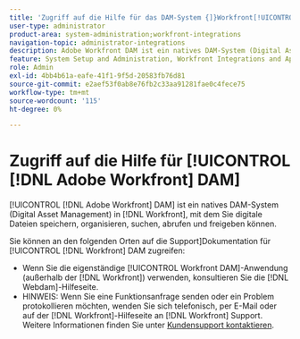 ```yaml
---
title: 'Zugriff auf die Hilfe für das DAM-System {]}Workfront[!UICONTROL '
user-type: administrator
product-area: system-administration;workfront-integrations
navigation-topic: administrator-integrations
description: Adobe Workfront DAM ist ein natives DAM-System (Digital Asset Management) in Workfront, mit dem Sie digitale Dateien speichern, organisieren, suchen, abrufen und freigeben können.
feature: System Setup and Administration, Workfront Integrations and Apps
role: Admin
exl-id: 4bb4b61a-eafe-41f1-9f5d-20583fb76d81
source-git-commit: e2aef53f0ab8e76fb2c33aa91281fae0c4fece75
workflow-type: tm+mt
source-wordcount: '115'
ht-degree: 0%

---
```


# Zugriff auf die Hilfe für [!UICONTROL [!DNL Adobe Workfront] DAM]

[!UICONTROL [!DNL Adobe Workfront] DAM] ist ein natives DAM-System (Digital Asset Management) in [!DNL Workfront], mit dem Sie digitale Dateien speichern, organisieren, suchen, abrufen und freigeben können.

Sie können an den folgenden Orten auf die Support]Dokumentation für [!UICONTROL [!DNL Workfront] DAM zugreifen:

* Wenn Sie die eigenständige [!UICONTROL Workfront DAM]-Anwendung (außerhalb der [!DNL Workfront]) verwenden, konsultieren Sie die [!DNL Webdam]-Hilfeseite.
* HINWEIS: Wenn Sie eine Funktionsanfrage senden oder ein Problem protokollieren möchten, wenden Sie sich telefonisch, per E-Mail oder auf der [!DNL Workfront]-Hilfeseite an [!DNL Workfront] Support. Weitere Informationen finden Sie unter [Kundensupport kontaktieren](../../workfront-basics/tips-tricks-and-troubleshooting/contact-customer-support.md).
